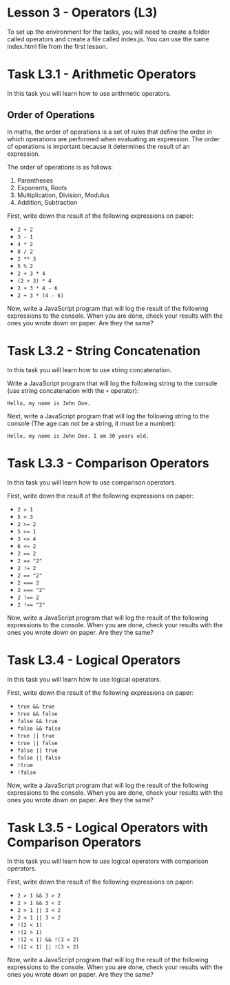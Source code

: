 # Lesson 3 - Operators (L3)


To set up the environment for the tasks, you will need to create a folder called operators and create a file called index.js.
You can use the same index.html file from the first lesson.

# Task L3.1 - Arithmetic Operators

In this task you will learn how to use arithmetic operators.

## Order of Operations

In maths, the order of operations is a set of rules that define the order in which operations are performed when evaluating an expression.
The order of operations is important because it determines the result of an expression.

The order of operations is as follows:

1. Parentheses
2. Exponents, Roots
3. Multiplication, Division, Modulus
4. Addition, Subtraction

First, write down the result of the following expressions on paper:

- `2 + 2`
- `3 - 1`
- `4 * 2`
- `8 / 2`
- `2 ** 3`
- `5 % 2`
- `2 + 3 * 4`
- `(2 + 3) * 4`
- `2 + 3 * 4 - 6`
- `2 + 3 * (4 - 6)`

Now, write a JavaScript program that will log the result of the following expressions to the console.
When you are done, check your results with the ones you wrote down on paper. Are they the same?

# Task L3.2 - String Concatenation

In this task you will learn how to use string concatenation.

Write a JavaScript program that will log the following string to the console (use string concatenation with the `+` operator):

`Hello, my name is John Doe.`

Next, write a JavaScript program that will log the following string to the console (The age can not be a string, it must be a number):

`Hello, my name is John Doe. I am 30 years old.`

# Task L3.3 - Comparison Operators

In this task you will learn how to use comparison operators.

First, write down the result of the following expressions on paper:

- `2 > 1`
- `5 < 3`
- `2 >= 2`
- `5 >= 1`
- `3 <= 4`
- `6 <= 2`
- `2 == 2`
- `2 == "2"`
- `2 != 2`
- `2 == "2"`
- `2 === 2`
- `2 === "2"`
- `2 !== 2`
- `2 !== "2"`

Now, write a JavaScript program that will log the result of the following expressions to the console.
When you are done, check your results with the ones you wrote down on paper. Are they the same?

# Task L3.4 - Logical Operators

In this task you will learn how to use logical operators.

First, write down the result of the following expressions on paper:

- `true && true`
- `true && false`
- `false && true`
- `false && false`
- `true || true`
- `true || false`
- `false || true`
- `false || false`
- `!true`
- `!false`

Now, write a JavaScript program that will log the result of the following expressions to the console.
When you are done, check your results with the ones you wrote down on paper. Are they the same?

# Task L3.5 - Logical Operators with Comparison Operators

In this task you will learn how to use logical operators with comparison operators.

First, write down the result of the following expressions on paper:

- `2 > 1 && 3 > 2`
- `2 > 1 && 3 < 2`
- `2 > 1 || 3 < 2`
- `2 < 1 || 3 < 2`
- `!(2 < 1)`
- `!(2 > 1)`
- `!(2 < 1) && !(3 < 2)`
- `!(2 < 1) || !(3 < 2)`

Now, write a JavaScript program that will log the result of the following expressions to the console.
When you are done, check your results with the ones you wrote down on paper. Are they the same?